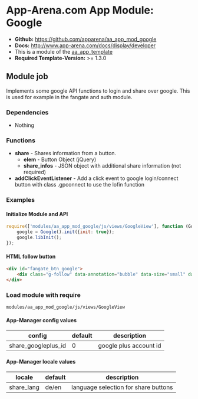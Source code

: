 # App-Arena.com App Module: Google
* **Github:** https://github.com/apparena/aa_app_mod_google
* **Docs:** http://www.app-arena.com/docs/display/developer
* This is a module of the [aa_app_template](https://github.com/apparena/aa_app_template)
* **Required Template-Version:** >= 1.3.0

## Module job
Implements some google API functions to login and share over google. This is used for example in the fangate and auth module.

### Dependencies
* Nothing


### Functions
* **share** - Shares information from a button.
    * **elem** - Button Object (jQuery)
    * **share_infos** - JSON object with additional share information (not required)
* **addClickEventListener** - Add a click event to google login/connect button with class .gpconnect to use the lofin function

### Examples
#### Initialize Module and API
```javascript
require(['modules/aa_app_mod_google/js/views/GoogleView'], function (Google) {
    google = Google().init({init: true});
    google.libInit();
});
```

#### HTML follow button
```html
<div id="fangate_btn_google">
    <div class="g-follow" data-annotation="bubble" data-size="small" data-href="//plus.google.com/<%- _.c('share_googleplus_id') %>" data-rel="author"></div>
</div>
```

### Load module with require
```
modules/aa_app_mod_google/js/views/GoogleView
```

#### App-Manager config values
| config | default | description |
|--------|--------|--------|
| share_googleplus_id | 0 | google plus account id |

#### App-Manager locale values
| locale | default | description |
|--------|--------|--------|
| share_lang | de/en | language selection for share buttons |
